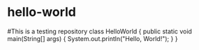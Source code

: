 # hello-world
#This is a testing repository
class HelloWorld {
    public static void main(String[] args) {
        System.out.println("Hello, World!"); 
    }
}

